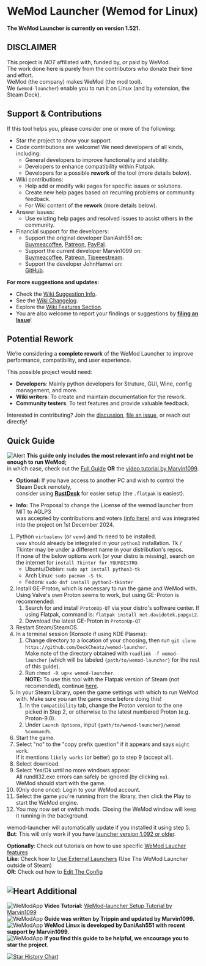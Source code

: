 # WeMod Launcher (Wemod for Linux)
**The WeMod Launcher is currently on version 1.521.**

## DISCLAIMER
This project is *NOT* affiliated with, funded by, or paid by WeMod.  
The work done here is purely from the contributors who donate their time and effort.  
WeMod (the company) makes WeMod (the mod tool).  
We (`wemod-launcher`) enable you to run it on Linux (and by extension, the Steam Deck).

## Support & Contributions  
If this tool helps you, please consider one or more of the following:  
- Star the project to show your support.  
- Code contributions are welcome! We need developers of all kinds, including:  
  - General developers to improve functionality and stability.  
  - Developers to enhance compatibility within Flatpak.  
  - Developers for a possible **rework** of the tool (more details below).  
- Wiki contributions:  
  - Help add or modify wiki pages for specific issues or solutions.  
  - Create new help pages based on recurring problems or community feedback.  
  - For Wiki content of the **rework** (more details below).  
- Answer issues:  
  - Use existing help pages and resolved issues to assist others in the community.  
- Financial support for the developers:  
  - Support the original developer DaniAsh551 on:  
    [Buymeacoffee](https://www.buymeacoffee.com/TIjUvF1),
    [Patreon](https://www.patreon.com/daniash551),
    [PayPal](https://www.paypal.com/donate/?hosted_button_id=D7Y43PT9HUEUY).
  - Support the current developer Marvin1099 on:  
    [Buymeacoffee](https://www.buymeacoffee.com/marvin1099),
    [Patreon](https://www.patreon.com/marvin1099),
    [Tipeeestream](https://www.tipeeestream.com/marvin1099/tip).
  - Support the developer JohnHamwi on:  
    [GitHub](https://github.com/JohnHamwi).  

**For more suggestions and updates:**  
- Check the [Wiki Suggestion Info](https://github.com/DeckCheatz/wemod-launcher/wiki/Suggestions).  
- See the [Wiki Changelog](https://github.com/DeckCheatz/wemod-launcher/wiki/Changes).  
- Explore the [Wiki Features Section](https://github.com/DeckCheatz/wemod-launcher/wiki/Features).  
- You are also welcome to report your findings or suggestions by **[filing an Issue](https://github.com/DeckCheatz/wemod-launcher/issues)**!  

## Potential Rework
We’re considering a **complete rework** of the WeMod Launcher to improve performance, compatibility, and user experience.  

This possible project would need:  
- **Developers**: Mainly python developers for Struture, GUI, Wine, config management, and more.  
- **Wiki writers**: To create and maintain documentation for the rework.  
- **Community testers**: To test features and provide valuable feedback.  

Interested in contributing? Join the [discussion](https://github.com/DeckCheatz/wemod-launcher/discussions), [file an issue](https://github.com/DeckCheatz/wemod-launcher/issues), or reach out directly!  

## Quick Guide
![Alert](https://cdn.discordapp.com/emojis/1049837871772729354.gif?size=20&quality=lossless) **This guide only includes the most relevant info and might not be enough to run WeMod;**  
in which case, check out the [Full Guide](https://github.com/DeckCheatz/wemod-launcher/wiki/Full-Guide) **OR** the [video tutorial by Marvin1099](https://youtu.be/5UlVCZvIl1E).

- **Optional:** If you have access to another PC and wish to control the Steam Deck remotely,  
consider using **[RustDesk](https://github.com/rustdesk/rustdesk/releases/latest)** for easier setup (the `.flatpak` is easiest).

- **Info:** The Proposal to change the License of the wemod launcher from MIT to AGLP3  
  was accepted by contributions and voters [(info here)](https://github.com/DeckCheatz/wemod-launcher/discussions/131) 
  and was integrated into the project on 1st December 2024.

1. Python `virtualenv` (or `venv`) and `Tk` need to be installed.  
	`venv` should already be integrated in your `python3` installation.
	Tk / Tkinter may be under a different name in your distribution's repos.  
	If none of the below options work (or your distro is missing), search on the internet for `install Tkinter for YOURDISTRO`.
	- Ubuntu/Debian: `sudo apt install python3-tk`
	- Arch Linux: `sudo pacman -S tk`.
	- Fedora: `sudo dnf install python3-tkinter`
2. Install GE-Proton, which is necessary to run the game and WeMod with. Using Valve's own Proton seems to work, but using GE-Proton is recommended:  
	1. Search for and install `ProtonUp-QT` via your distro's software center. If using Flatpak, command is: `flatpak install net.davidotek.pupgui2`.
	2. Download the latest GE-Proton in `ProtonUp-QT`  
3. Restart Steam/SteamOS.
4. In a terminal session (Konsole if using KDE Plasma):
	1. Change directory to a location of your choosing, then run `git clone https://github.com/DeckCheatz/wemod-launcher`.  
	Make note of the directory obtained with `readlink -f wemod-launcher` (which will be labeled `{path/to/wemod-launcher}` for the rest of this guide).
	2. Run `chmod -R ug+x wemod-launcher`.  
	**NOTE:** To use this tool with the Flatpak version of Steam (not recomended), continue [here](https://github.com/DeckCheatz/wemod-launcher/wiki/Steam-Flatpak-Usage).
5. In your Steam Library, open the game settings with which to run WeMod with. Make sure you ran the game once before doing this!
	1. In the `Compatibility` tab, change the Proton version to the one picked in Step 2, or otherwise to the latest numbered Proton (e.g. Proton-9.0).
	2. Under `Launch Options`, input `{path/to/wemod-launcher}/wemod %command%`.
6. Start the game.
7. Select "no" to the "copy prefix question" if it appears and says `might work`.  
   If it mentions `likely works` (or better) go to step 9 (accept all).
8. Select download.
9. Select Yes/Ok until no more windows appear.  
    All rundll32.exe errors can safely be ignored (by clicking `no`).  
	WeMod should start with the game.
10. (Only done once): Login to your WeMod account.
11. Select the game you're running from the library, then click the Play to start the WeMod engine.   
12. You may now set or switch mods. Closing the WeMod window will keep it running in the background.

wemod-launcher will automatically update if you installed it using step 5.  
**But**: This will only work if you have [launcher version 1.092 or older](https://github.com/DeckCheatz/wemod-launcher/wiki/The-Self-Update).

**Optionally**: Check out tutorials on how to use specific [WeMod Laucher features](https://github.com/DeckCheatz/wemod-launcher/wiki/Launcher-Tutorials)  
**Like**: Check how to [Use External Launchers](https://github.com/DeckCheatz/wemod-launcher/wiki/Using-External-Launchers) (Use The WeMod Launcher outside of Steam)  
**OR**: Check out how to [Edit The Config](https://github.com/DeckCheatz/wemod-launcher/wiki/Config-Usage)

## ![Heart](https://cdn.discordapp.com/emojis/1113579886439833690.gif?size=20&quality=lossless) Additional

![WeModApp](https://cdn.discordapp.com/emojis/761419274945953842.webp?size=20&quality=lossless) **Video Tutorial:** [WeMod-launcher Setup Tutorial by Marvin1099](https://youtu.be/5UlVCZvIl1E)  
![WeModApp](https://cdn.discordapp.com/emojis/1113579884749529198.gif?size=20&quality=lossless) **Guide was written by Trippin and updated by Marvin1099.**  
![WeModApp](https://cdn.discordapp.com/emojis/1113579884749529198.gif?size=20&quality=lossless) **WeMod Linux is developed by DaniAsh551 with recent support by Marvin1099.**  
![WeModApp](https://cdn.discordapp.com/emojis/999743709677633536.gif?size=20&quality=lossless) **If you find this guide to be helpful, we encourage you to star the project.**


<a href="https://star-history.com/#DeckCheatz/wemod-launcher&Date">
 <picture>
   <source media="(prefers-color-scheme: dark)" srcset="https://api.star-history.com/svg?repos=DeckCheatz/wemod-launcher&type=Date&theme=dark" />
   <source media="(prefers-color-scheme: light)" srcset="https://api.star-history.com/svg?repos=DeckCheatz/wemod-launcher&type=Date" />
   <img alt="Star History Chart" src="https://api.star-history.com/svg?repos=DeckCheatz/wemod-launcher&type=Date" />
 </picture>
</a>
